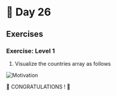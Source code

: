 # 📙 Day 26

## Exercises

### Exercise: Level 1

1. Visualize the countries array as follows

![Motivation](images/projects/dom_mini_project_countries_day_6.1.gif)

🎉 CONGRATULATIONS ! 🎉

